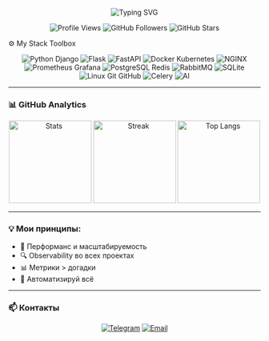 <!-- Анимированный заголовок -->
<p align="center">
  <img src="https://readme-typing-svg.demolab.com?font=Fira+Code&size=22&duration=2500&pause=1000&color=00F7FF&center=true&vCenter=true&width=420&lines=Hi%2C+I'm+two-potato.;Backend+Engineer+%7C+DevOps+Enthusiastst.;Code+with+intention" alt="Typing SVG" />
</p>

<p align="center">
  <img src="https://komarev.com/ghpvc/?username=two-potato&color=blue" alt="Profile Views"/>
  <img src="https://img.shields.io/github/followers/two-potato?label=Followers&style=social" alt="GitHub Followers"/>
  <img src="https://img.shields.io/github/stars/two-potato?label=Stars&style=social" alt="GitHub Stars"/>
</p>

⚙️ My Stack Toolbox
<div align="center"> <!-- Python Ecosystem --> <img src="https://skillicons.dev/icons?i=py,django" alt="Python Django" /> <img src="https://skillicons.dev/icons?i=flask" alt="Flask" /> <img src="https://skillicons.dev/icons?i=fastapi" alt="FastAPI" /> <!-- DevOps & Infrastructure --> <img src="https://skillicons.dev/icons?i=docker,kubernetes" alt="Docker Kubernetes" /> <img src="https://skillicons.dev/icons?i=nginx" alt="NGINX" /> <img src="https://skillicons.dev/icons?i=prometheus,grafana" alt="Prometheus Grafana" /> <!-- Databases & Message Brokers --> <img src="https://skillicons.dev/icons?i=postgres,redis" alt="PostgreSQL Redis" /> <img src="https://skillicons.dev/icons?i=rabbitmq" alt="RabbitMQ" /> <img src="https://skillicons.dev/icons?i=sqlite" alt="SQLite" /> <!-- Other Tools --> <img src="https://skillicons.dev/icons?i=linux,git,github" alt="Linux Git GitHub" /> <img src="https://skillicons.dev/icons?i=celery" alt="Celery" /> <img src="https://skillicons.dev/icons?i=ai" alt="AI" /> </div>

---

### 📊 GitHub Analytics
<div align="center">
  <img height="165" src="https://github-readme-stats.vercel.app/api?username=two-potato&show_icons=true&theme=radical&hide_border=true&bg_color=0d1117" alt="Stats">
  <img height="165" src="https://github-readme-streak-stats.herokuapp.com/?user=two-potato&theme=radical&hide_border=true&background=0d1117" alt="Streak">
  <img height="165" src="https://github-readme-stats.vercel.app/api/top-langs/?username=two-potato&layout=compact&theme=radical&hide_border=true&bg_color=0d1117" alt="Top Langs">
</div>

---

### 💡 Мои принципы:
- 🚀 Перформанс и масштабируемость
- 🔍 Observability во всех проектах
- 📊 Метрики > догадки
- 🤖 Автоматизируй всё

---

### 📫 Контакты
<p align="center">
  <a href="https://t.me/your_username"><img src="https://img.shields.io/static/v1?style=for-the-badge&logo=telegram&label=&message=Telegram&color=26A5E4&logoColor=white" alt="Telegram"></a>
  <a href="mailto:your@email.com"><img src="https://img.shields.io/static/v1?style=for-the-badge&logo=gmail&label=&message=Email&color=EA4335&logoColor=white" alt="Email"></a>
</p>
